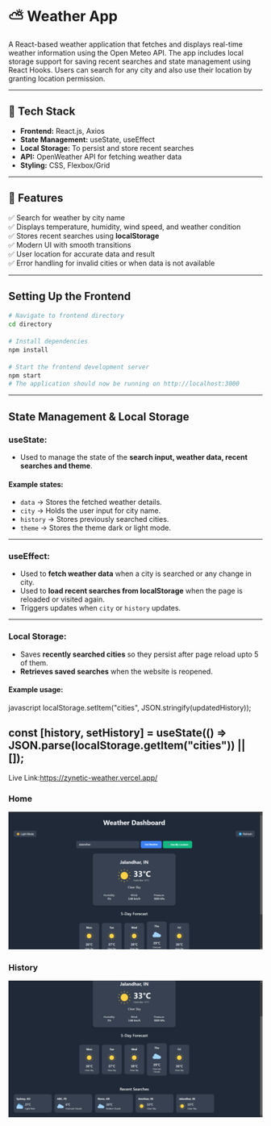 # ⛅ Weather App

A React-based weather application that fetches and displays real-time weather information using the Open Meteo API. The app includes local storage support for saving recent searches and state management using React Hooks. Users can search for any city and also use their location by granting location permission.

---

## 🚀 Tech Stack

- **Frontend:** React.js, Axios
- **State Management:** useState, useEffect
- **Local Storage:** To persist and store recent searches
- **API:** OpenWeather API for fetching weather data
- **Styling:** CSS, Flexbox/Grid

---

## 📌 Features

✅ Search for weather by city name  
✅ Displays temperature, humidity, wind speed, and weather condition  
✅ Stores recent searches using **localStorage**  
✅ Modern UI with smooth transitions  
✅ User location for accurate data and result  
✅ Error handling for invalid cities or when data is not available 

---

## Setting Up the Frontend

```bash
# Navigate to frontend directory
cd directory

# Install dependencies
npm install

# Start the frontend development server
npm start
# The application should now be running on http://localhost:3000


```
---

## State Management & Local Storage  

### useState:  
- Used to manage the state of the **search input, weather data, recent searches and theme**.  

#### Example states:  
- `data` → Stores the fetched weather details.  
- `city` → Holds the user input for city name.  
- `history` → Stores previously searched cities.  
- `theme` → Stores the theme dark or light mode.  

---

### useEffect:  
- Used to **fetch weather data** when a city is searched or any change in city.  
- Used to **load recent searches from localStorage** when the page is reloaded or visited again.  
- Triggers updates when `city` or `history` updates.  

---

### Local Storage:  
- Saves **recently searched cities** so they persist after page reload upto 5 of them.  
- **Retrieves saved searches** when the website is reopened.  

#### Example usage:  
javascript
localStorage.setItem("cities", JSON.stringify(updatedHistory));

const [history, setHistory] = useState(() => JSON.parse(localStorage.getItem("cities")) || []);
-----
Live Link:https://zynetic-weather.vercel.app/
### Home
![Home](./images/main1.png)
### History
![History](./images/main2.png)
